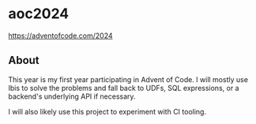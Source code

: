# aoc2024

https://adventofcode.com/2024

## About

This year is my first year participating in Advent of Code. I will mostly use Ibis to
solve the problems and fall back to UDFs, SQL expressions, or a backend's underlying
API if necessary.

I will also likely use this project to experiment with CI tooling.
